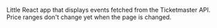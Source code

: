 Little React app that displays events fetched from the Ticketmaster API.
Price ranges don't change yet when the page is changed.
